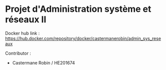 # Projet d'Administration système et réseaux II 

Docker hub link : https://hub.docker.com/repository/docker/castermanerobin/admin_sys_reseaux

Contributor :

* Castermane Robin / HE201674
